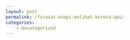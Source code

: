 ```yaml
---
layout: post
permalink: /firasat-mimpi-melihat-kereta-api/
categories:
    - Uncategorized
---
```



